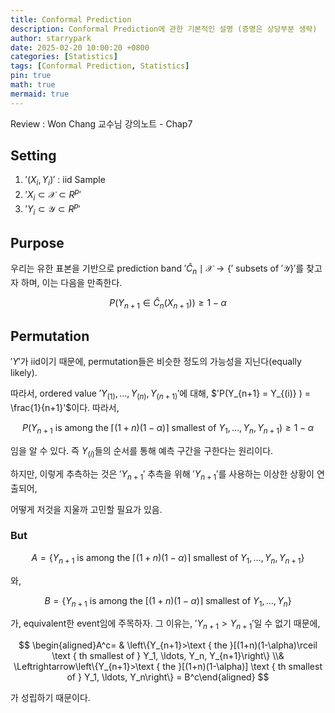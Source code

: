 ```yaml
---
title: Conformal Prediction
description: Conformal Prediction에 관한 기본적인 설명 (증명은 상당부분 생략)
author: starrypark
date: 2025-02-20 10:00:20 +0800
categories: [Statistics]
tags: [Conformal Prediction, Statistics]
pin: true
math: true
mermaid: true
---
```


Review : Won Chang 교수님 강의노트 - Chap7

## Setting

1. $'(X_i, Y_i)'$ : iid Sample
2. $'X_i \subset \mathscr{X} \subset R^p'$
3. $'Y_i \subset \mathscr{Y} \subset R^p'$

## Purpose

우리는 유한 표본을 기반으로 prediction band $'\hat{C}_n \mid \mathcal{X} \rightarrow\{'$ subsets of $'\mathcal{Y}\}'$를 찾고자 하며, 이는 다음을 만족한다.

$$
P\left(Y_{n+1} \in \hat{C}_n\left(X_{n+1}\right)\right) \geq 1-\alpha
$$

## Permutation

$'Y'$가 iid이기 때문에, permutation들은 비슷한 정도의 가능성을 지닌다(equally likely).

따라서, ordered value $'Y_{(1)}, \ldots, Y_{(n)}, Y_{(n+1)}'$에 대해, $'P(Y_{n+1} = Y_{(i)} ) = \frac{1}{n+1}'$이다. 따라서,

$$
P\left(Y_{n+1} \text { is among the }\lceil(1+n)(1-\alpha)\rceil \text { smallest of } Y_{1}, \ldots, Y_{n}, Y_{n+1}\right) \geq 1-\alpha
$$

임을 알 수 있다. 즉 $Y_(i)$들의 순서를 통해 예측 구간을 구한다는 원리이다.

하지만, 이렇게 추측하는 것은 $'Y_{n+1}'$ 추측을 위해 $'Y_{n+1}'$를 사용하는 이상한 상황이 연출되어,

어떻게 저것을 지울까 고민할 필요가 있음.

### But

$$
A=\left\{Y_{n+1} \text { is among the }\lceil(1+n)(1-\alpha)\rceil \text { smallest of } Y_1, \ldots, Y_n, Y_{n+1}\right\}
$$

와,

$$
B=\left\{Y_{n+1} \text { is among the }[(1+n)(1-\alpha)\rceil \text { smallest of } Y_1, \ldots, Y_n\right\}
$$

가, equivalent한 event임에 주목하자. 그 이유는, $'Y_{n+1} > Y_{n+1}'$일 수 없기 때문에,

$$
\begin{aligned}A^c= & \left\{Y_{n+1}>\text { the }[(1+n)(1-\alpha)\rceil \text { th smallest of } Y_1, \ldots, Y_n, Y_{n+1}\right\} \\& \Leftrightarrow\left\{Y_{n+1}>\text { the }[(1+n)(1-\alpha)] \text { th smallest of } Y_1, \ldots, Y_n\right\} = B^c\end{aligned} 
$$

가 성립하기 때문이다. 
